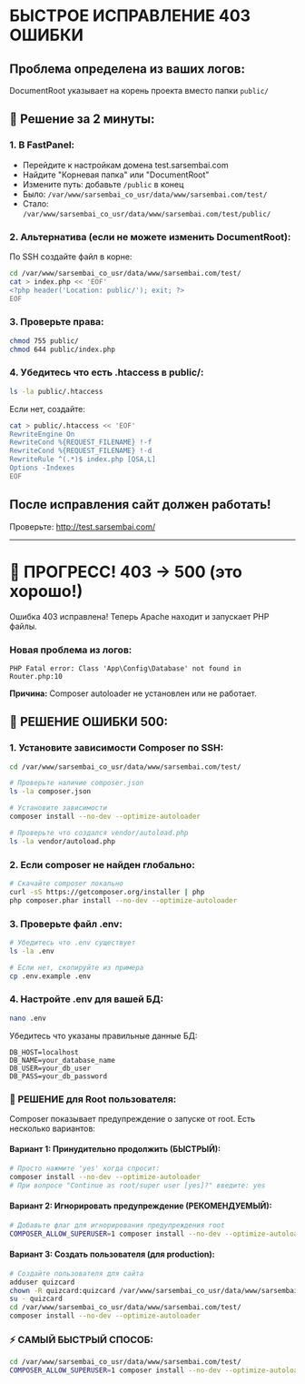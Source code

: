 # БЫСТРОЕ ИСПРАВЛЕНИЕ 403 ОШИБКИ

## Проблема определена из ваших логов:

DocumentRoot указывает на корень проекта вместо папки `public/`

## 🚀 Решение за 2 минуты:

### 1. В FastPanel:

- Перейдите к настройкам домена test.sarsembai.com
- Найдите "Корневая папка" или "DocumentRoot"
- Измените путь: добавьте `/public` в конец
- Было: `/var/www/sarsembai_co_usr/data/www/sarsembai.com/test/`
- Стало: `/var/www/sarsembai_co_usr/data/www/sarsembai.com/test/public/`

### 2. Альтернатива (если не можете изменить DocumentRoot):

По SSH создайте файл в корне:

```bash
cd /var/www/sarsembai_co_usr/data/www/sarsembai.com/test/
cat > index.php << 'EOF'
<?php header('Location: public/'); exit; ?>
EOF
```

### 3. Проверьте права:

```bash
chmod 755 public/
chmod 644 public/index.php
```

### 4. Убедитесь что есть .htaccess в public/:

```bash
ls -la public/.htaccess
```

Если нет, создайте:

```bash
cat > public/.htaccess << 'EOF'
RewriteEngine On
RewriteCond %{REQUEST_FILENAME} !-f
RewriteCond %{REQUEST_FILENAME} !-d
RewriteRule ^(.*)$ index.php [QSA,L]
Options -Indexes
EOF
```

## После исправления сайт должен работать!

Проверьте: http://test.sarsembai.com/

---

# 🎉 ПРОГРЕСС! 403 → 500 (это хорошо!)

Ошибка 403 исправлена! Теперь Apache находит и запускает PHP файлы.

### Новая проблема из логов:

```
PHP Fatal error: Class 'App\Config\Database' not found in Router.php:10
```

**Причина:** Composer autoloader не установлен или не работает.

## 🚀 РЕШЕНИЕ ОШИБКИ 500:

### 1. Установите зависимости Composer по SSH:

```bash
cd /var/www/sarsembai_co_usr/data/www/sarsembai.com/test/

# Проверьте наличие composer.json
ls -la composer.json

# Установите зависимости
composer install --no-dev --optimize-autoloader

# Проверьте что создался vendor/autoload.php
ls -la vendor/autoload.php
```

### 2. Если composer не найден глобально:

```bash
# Скачайте composer локально
curl -sS https://getcomposer.org/installer | php
php composer.phar install --no-dev --optimize-autoloader
```

### 3. Проверьте файл .env:

```bash
# Убедитесь что .env существует
ls -la .env

# Если нет, скопируйте из примера
cp .env.example .env
```

### 4. Настройте .env для вашей БД:

```bash
nano .env
```

Убедитесь что указаны правильные данные БД:

```env
DB_HOST=localhost
DB_NAME=your_database_name
DB_USER=your_db_user
DB_PASS=your_db_password
```

### 🔧 РЕШЕНИЕ для Root пользователя:

Composer показывает предупреждение о запуске от root. Есть несколько вариантов:

#### Вариант 1: Принудительно продолжить (БЫСТРЫЙ):

```bash
# Просто нажмите 'yes' когда спросит:
composer install --no-dev --optimize-autoloader
# При вопросе "Continue as root/super user [yes]?" введите: yes
```

#### Вариант 2: Игнорировать предупреждение (РЕКОМЕНДУЕМЫЙ):

```bash
# Добавьте флаг для игнорирования предупреждения root
COMPOSER_ALLOW_SUPERUSER=1 composer install --no-dev --optimize-autoloader
```

#### Вариант 3: Создать пользователя (для production):

```bash
# Создайте пользователя для сайта
adduser quizcard
chown -R quizcard:quizcard /var/www/sarsembai_co_usr/data/www/sarsembai.com/test/
su - quizcard
cd /var/www/sarsembai_co_usr/data/www/sarsembai.com/test/
composer install --no-dev --optimize-autoloader
```

### ⚡ САМЫЙ БЫСТРЫЙ СПОСОБ:

```bash
cd /var/www/sarsembai_co_usr/data/www/sarsembai.com/test/
COMPOSER_ALLOW_SUPERUSER=1 composer install --no-dev --optimize-autoloader
```
